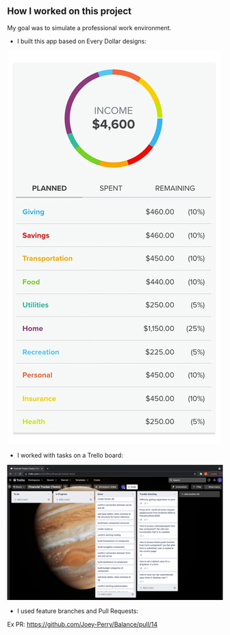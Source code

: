 ## How I worked on this project
My goal was to simulate a professional work environment.
- I built this app based on Every Dollar designs: 

![dribbble design inspiration](https://github.com/Joey-Perry/Balance/blob/main/budget_design.jpeg)

- I worked with tasks on a Trello board: 

![trello board screenshot](https://github.com/Joey-Perry/Balance/blob/main/Screen%20Shot%202021-12-21%20at%2010.02.42%20AM.png)

- I used feature branches and Pull Requests: 

Ex PR: https://github.com/Joey-Perry/Balance/pull/14

